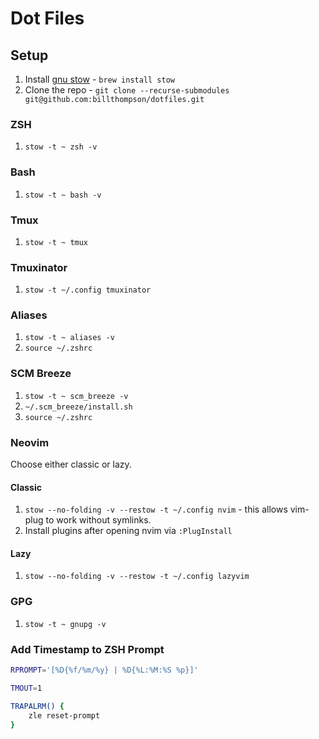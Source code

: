 # Dot Files

## Setup

1. Install [gnu stow](https://www.gnu.org/software/stow/) - `brew install stow`
2. Clone the repo - `git clone --recurse-submodules git@github.com:billthompson/dotfiles.git`

### ZSH

  1. `stow -t ~ zsh -v`

### Bash

  1. `stow -t ~ bash -v`

### Tmux

  1. `stow -t ~ tmux`

### Tmuxinator

  1. `stow -t ~/.config tmuxinator`

### Aliases

  1. `stow -t ~ aliases -v`
  1. `source ~/.zshrc`

### SCM Breeze

  1. `stow -t ~ scm_breeze -v`
  1. `~/.scm_breeze/install.sh`
  1. `source ~/.zshrc`

### Neovim

Choose either classic or lazy.

#### Classic

  1. `stow --no-folding -v --restow -t ~/.config nvim` - this allows vim-plug to work without symlinks.
  1. Install plugins after opening nvim via `:PlugInstall`

#### Lazy

  1. `stow --no-folding -v --restow -t ~/.config lazyvim`

### GPG

  1. `stow -t ~ gnupg -v`

### Add Timestamp to ZSH Prompt

```bash
RPROMPT='[%D{%f/%m/%y} | %D{%L:%M:%S %p}]'

TMOUT=1

TRAPALRM() {
    zle reset-prompt
}
```
